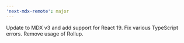 ```yaml
---
'next-mdx-remote': major
---
```


Update to MDX v3 and add support for React 19. Fix various TypeScript errors. Remove usage of Rollup.
